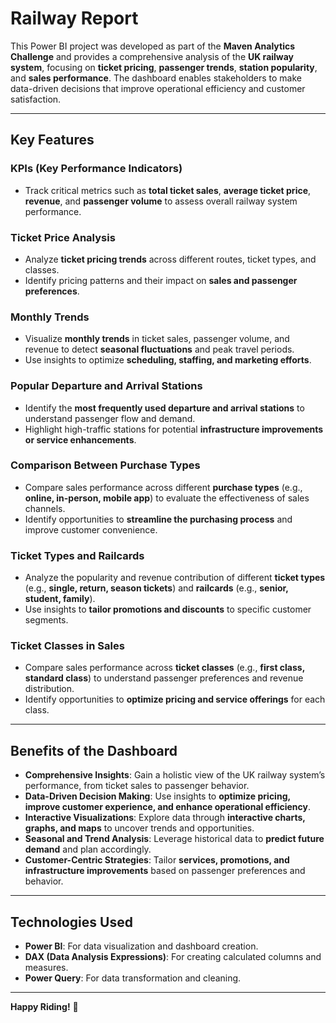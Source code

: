 # Railway Report

This Power BI project was developed as part of the **Maven Analytics Challenge** and provides a comprehensive analysis of the **UK railway system**, focusing on **ticket pricing**, **passenger trends**, **station popularity**, and **sales performance**. The dashboard enables stakeholders to make data-driven decisions that improve operational efficiency and customer satisfaction.

---

## Key Features

### **KPIs (Key Performance Indicators)**
- Track critical metrics such as **total ticket sales**, **average ticket price**, **revenue**, and **passenger volume** to assess overall railway system performance.

### **Ticket Price Analysis**
- Analyze **ticket pricing trends** across different routes, ticket types, and classes.
- Identify pricing patterns and their impact on **sales and passenger preferences**.

### **Monthly Trends**
- Visualize **monthly trends** in ticket sales, passenger volume, and revenue to detect **seasonal fluctuations** and peak travel periods.
- Use insights to optimize **scheduling, staffing, and marketing efforts**.

### **Popular Departure and Arrival Stations**
- Identify the **most frequently used departure and arrival stations** to understand passenger flow and demand.
- Highlight high-traffic stations for potential **infrastructure improvements or service enhancements**.

### **Comparison Between Purchase Types**
- Compare sales performance across different **purchase types** (e.g., **online, in-person, mobile app**) to evaluate the effectiveness of sales channels.
- Identify opportunities to **streamline the purchasing process** and improve customer convenience.

### **Ticket Types and Railcards**
- Analyze the popularity and revenue contribution of different **ticket types** (e.g., **single, return, season tickets**) and **railcards** (e.g., **senior, student, family**).
- Use insights to **tailor promotions and discounts** to specific customer segments.

### **Ticket Classes in Sales**
- Compare sales performance across **ticket classes** (e.g., **first class, standard class**) to understand passenger preferences and revenue distribution.
- Identify opportunities to **optimize pricing and service offerings** for each class.

---

## Benefits of the Dashboard

- **Comprehensive Insights**: Gain a holistic view of the UK railway system’s performance, from ticket sales to passenger behavior.
- **Data-Driven Decision Making**: Use insights to **optimize pricing, improve customer experience, and enhance operational efficiency**.
- **Interactive Visualizations**: Explore data through **interactive charts, graphs, and maps** to uncover trends and opportunities.
- **Seasonal and Trend Analysis**: Leverage historical data to **predict future demand** and plan accordingly.
- **Customer-Centric Strategies**: Tailor **services, promotions, and infrastructure improvements** based on passenger preferences and behavior.

---

## Technologies Used
- **Power BI**: For data visualization and dashboard creation.
- **DAX (Data Analysis Expressions)**: For creating calculated columns and measures.
- **Power Query**: For data transformation and cleaning.

---

**Happy Riding!** 🚀
